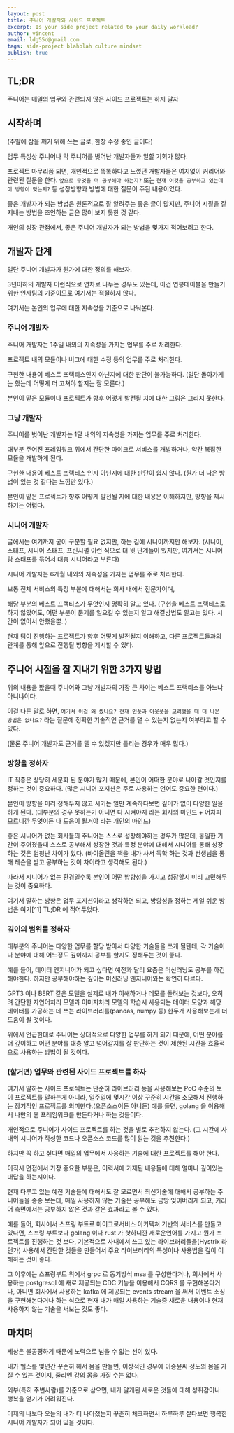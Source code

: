 ```yaml
---
layout: post
title: 주니어 개발자와 사이드 프로젝트
excerpt: Is your side project related to your daily workload?
author: vincent
email: ldg55d@gmail.com
tags: side-project blahblah culture mindset
publish: true
---
```


## TL;DR

주니어는 매일의 업무와 관련되지 않은 사이드 프로젝트는 하지 말자

## 시작하며

(주말에 잠을 깨기 위해 쓰는 글로, 한창 수정 중인 글이다)

업무 특성상 주니어나 막 주니어를 벗어난 개발자들과 일할 기회가 많다.

프로젝트 마무리쯤 되면, 개인적으로 똑똑하다고 느꼈던 개발자들은 여지없이 커리어와 관련된 질문을 한다. 
`앞으로 무엇을 더 공부해야 하는지?` 또는 `현재 이것을 공부하고 있는데 이 방향이 맞는지?` 등
성장방향과 방법에 대한 질문이 주된 내용이었다.

좋은 개발자가 되는 방법은 원론적으로 잘 알려주는 좋은 글이 많지만, 주니어 시절을 잘 지내는 방법을 조언하는 글은 많이 보지 못한 것 같다.

개인의 성장 관점에서, 좋은 주니어 개발자가 되는 방법을 몇가지 적어보려고 한다.

## 개발자 단계

일단 주니어 개발자가 뭔가에 대한 정의를 해보자.

3년이하의 개발자 이런식으로 연차로 나누는 경우도 있는데, 이건 연봉테이블을 만들기 위한 인사팀의 기준이므로 여기서는 적절하지 않다.

여기서는 본인의 업무에 대한 지속성을 기준으로 나눠본다.

### 주니어 개발자

주니어 개발자는 1주일 내외의 지속성을 가지는 업무를 주로 처리한다. 

프로젝트 내의 모듈이나 버그에 대한 수정 등의 업무를 주로 처리한다.

구현한 내용이 베스트 프랙티스인지 아닌지에 대한 판단이 불가능하다. (일단 돌아가게는 했는데 어떻게 더 고쳐야 할지는 잘 모른다.)

본인이 맡은 모듈이나 프로젝트가 향후 어떻게 발전될 지에 대한 그림은 그리지 못한다.

### 그냥 개발자

주니어를 벗어난 개발자는 1달 내외의 지속성을 가지는 업무를 주로 처리한다.

대부분 주어진 프레임워크 위에서 간단한 마이크로 서비스를 개발하거나, 약간 복잡한 모듈을 개발하게 된다.

구현한 내용이 베스트 프랙티스 인지 아닌지에 대한 판단이 쉽지 않다. (뭔가 더 나은 방법이 있는 것 같다는 느낌만 있다.)

본인이 맡은 프로젝트가 향후 어떻게 발전될 지에 대한 내용은 이해하지만, 방향을 제시하기는 어렵다.

### 시니어 개발자

글에서는 여기까지 굳이 구분할 필요 없지만, 하는 김에 시니어까지만 해보자.
(시니어, 스태프, 시니어 스태프, 프린시펄 이런 식으로 더 윗 단계들이 있지만, 여기서는 시니어랑 스태프를 묶어서 대충 시니어라고 부른다)

시니어 개발자는 6개월 내외의 지속성을 가지는 업무를 주로 처리한다.

보통 전체 서비스의 특정 부분에 대해서는 회사 내에서 전문가이며,

해당 부분의 베스트 프랙티스가 무엇인지 명확히 알고 있다. (구현을 베스트 프랙티스로 하지 않았어도, 어떤 부분이 문제를 일으킬 수 있는지 알고 해결방법도 알고는 있다. 시간이 없어서 안했을뿐..)

현재 팀이 진행하는 프로젝트가 향후 어떻게 발전될지 이해하고, 다른 프로젝트들과의 관계를 통해 앞으로 진행될 방향을 제시할 수 있다.

## 주니어 시절을 잘 지내기 위한 3가지 방법

위의 내용을 봤을때 주니어와 그냥 개발자의 가장 큰 차이는 베스트 프랙티스를 아느냐 아니냐이다.

이걸 다른 말로 하면, `여기서 이걸 왜 썼나요? 현재 인풋과 아웃풋을 고려했을 때 더 나은 방법은 없나요?` 라는 질문에 정확한 기술적인 근거를 댈 수 있는지 없는지 여부라고 할 수 있다.

(물론 주니어 개발자도 근거를 댈 수 있겠지만 틀리는 경우가 매우 많다.)

### 방향을 정하자

IT 직종은 상당히 세분화 된 분야가 많기 때문에, 본인이 어떠한 분야로 나아갈 것인지를 정하는 것이 중요하다. (많은 시니어 포지션은 주로 사용하는 언어도 중요한 편이다.)

본인이 방향을 미리 정해두지 않고 시키는 일만 계속하다보면 깊이가 없이 다양한 일을 하게 된다.
(대부분의 경우 못하는거 아니면 다 시켜야지 라는 회사의 마인드 + 어차피 모르니깐 무엇이든 다 도움이 될거야 라는 개인의 마인드)

좋은 시니어가 없는 회사들의 주니어는 스스로 성장해야하는 경우가 많은데, 동일한 기간이 주어졌을때 스스로 공부해서 성장한 것과 특정 분야에 대해서 시니어를 통해 성장하는 것은 엄청난 차이가 있다.
(바이올린을 책을 내가 사서 독학 하는 것과 선생님을 통해 레슨을 받고 공부하는 것이 차이라고 생각해도 된다.)

따라서 시니어가 없는 환경일수록 본인이 어떤 방향성을 가지고 성장할지 미리 고민해두는 것이 중요하다.

여기서 말하는 방향은 업무 포지션이라고 생각하면 되고, 방향성을 정하는 제일 쉬운 방법은 여기[^1] TL;DR 에 적어두었다.

### 깊이의 범위를 정하자

대부분의 주니어는 다양한 업무를 할당 받아서 다양한 기술들을 쓰게 될텐데, 각 기술이나 분야에 대해 어느정도 깊이까지 공부를 할지도 정해두는 것이 좋다.

예를 들어, 데이터 엔지니어가 되고 싶다면 예전과 달리 요즘은 머신러닝도 공부를 하긴 해야한다. 하지만 공부해야하는 깊이는 머신러닝 엔지니어와는 확연히 다르다.

GPT3 이나 BERT 같은 모델을 실제로 내가 이해하거나 데모를 돌려보는 것보다, 오히려 간단한 자연어처리 모델과 이미지처리 모델의 학습시 사용되는 데이터 모양과 해당 데이터를 가공하는 데 쓰는 라이브러리를(pandas, numpy 등) 한두개 사용해보는게 더 도움이 될 것이다.

위에서 언급한대로 주니어는 상대적으로 다양한 업무를 하게 되기 때문에, 어떤 분야를 더 깊이하고 어떤 분야를 대충 알고 넘어갈지를 잘 판단하는 것이 제한된 시간을 효율적으로 사용하는 방법이 될 것이다.

### (할거면) 업무와 관련된 사이드 프로젝트를 하자

여기서 말하는 사이드 프로젝트는 단순히 라이브러리 등을 사용해보는 PoC 수준의 토이 프로젝트를 말하는게 아니라,
일주일에 몇시간 이상 꾸준히 시간을 소모해서 진행하는 장기적인 프로젝트를 의미한다.(오픈소스이든 아니든)
예를 들면, golang 을 이용해서 나만의 웹 프레임워크를 만든다거나 하는 것들이다.

개인적으로 주니어가 사이드 프로젝트를 하는 것을 별로 추천하지 않는다.
(그 시간에 사내의 시니어가 작성한 코드나 오픈소스 코드를 많이 읽는 것을 추천한다.)

하지만 꼭 하고 싶다면 매일의 업무에서 사용하는 기술에 대한 프로젝트를 해야 한다.

이직시 면접에서 가장 중요한 부분은, 이력서에 기재된 내용들에 대해 얼마나 깊이있는 대답을 하는지이다.

현재 다루고 있는 예전 기술들에 대해서도 잘 모르면서 최신기술에 대해서 공부하는 주니어들을 종종 보는데,
매일 사용하지 않는 기술은 공부해도 금방 잊어버리게 되고, 커리어 측면에서는 공부하지 않은 것과 같은 효과라고 볼 수 있다.

예를 들어, 회사에서 스프링 부트로 마이크로서비스 아키텍쳐 기반의 서비스를 만들고 있다면,
스프링 부트보다 golang 이나 rust 가 핫하니깐 새로운언어를 가지고 뭔가 프로젝트를 진행하는 것 보다,
기본적으로 사내에서 쓰고 있는 라이브러리들을(Hystrix 라던가) 사용해서 간단한 것들을 만들어서 주요 라이브러리의 특성이나 사용법을 깊이 이해하는 것이 좋다.

그 이후에는 스프링부트 위에서 grpc 로 동기방식 msa 를 구성한다거나,
회사에서 사용하는 postgresql 에 새로 제공되는 CDC 기능을 이용해서 CQRS 를 구현해본다거나,
아니면 회사에서 사용하는 kafka 에 제공되는 events stream 을 써서 이벤트 소싱을 구현해본다거나 하는 식으로 현재 내가 매일 사용하는 기술중 새로운 내용이나 현재 사용하지 않는 기술을 써보는 것도 좋다.

## 마치며

세상은 불공평하기 때문에 노력으로 넘을 수 없는 선이 있다. 

내가 헬스를 몇년간 꾸준히 해서 몸을 만들면, 이상적인 경우에 이승윤씨 정도의 몸을 가질 수 있는 것이지, 줄리엔 강의 몸을 가질 수는 없다.

외부(특히 주변사람)를 기준으로 삼으면, 내가 알게된 새로운 것들에 대해 성취감이나 행복을 얻기가 어려워진다.

어제의 나보다 오늘의 내가 더 나아졌는지 꾸준히 체크하면서 하루하루 살다보면 행복한 시니어 개발자가 되어 있을 것이다.